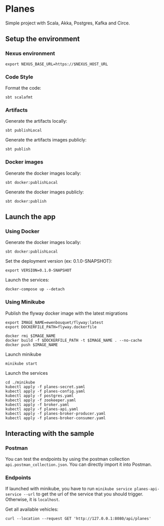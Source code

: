 # Planes

Simple project with Scala, Akka, Postgres, Kafka and Circe.

## Setup the environment

### Nexus environment

    export NEXUS_BASE_URL=https://$NEXUS_HOST_URL

### Code Style

Format the code:

    sbt scalafmt

### Artifacts

Generate the artifacts locally:

    sbt publishLocal

Generate the artifacts images publicly:

    sbt publish

### Docker images

Generate the docker images locally:

    sbt docker:publishLocal

Generate the docker images publicly:

    sbt docker:publish

## Launch the app

### Using Docker 

Generate the docker images locally:

    sbt docker:publishLocal

Set the deployment version (ex: 0.1.0-SNAPSHOT):

    export VERSION=0.1.0-SNAPSHOT

Launch the services:

    docker-compose up --detach

### Using Minikube

Publish the flyway docker image with the latest migrations

    export IMAGE_NAME=ewenbouquet/flyway:latest
    export DOCKERFILE_PATH=flyway.dockerfile
    
    docker rmi $IMAGE_NAME
    docker build -f $DOCKERFILE_PATH -t $IMAGE_NAME . --no-cache
    docker push $IMAGE_NAME

Launch minikube

    minikube start

Launch the services

    cd ./minikube
    kubectl apply -f planes-secret.yaml
    kubectl apply -f planes-config.yaml
    kubectl apply -f postgres.yaml
    kubectl apply -f zookeeper.yaml
    kubectl apply -f broker.yaml
    kubectl apply -f planes-api.yaml
    kubectl apply -f planes-broker-producer.yaml
    kubectl apply -f planes-broker-consumer.yaml

## Interacting with the sample

### Postman

You can test the endpoints by using the postman collection `api.postman_collection.json`. You can directly import it into Postman.

### Endpoints

If launched with minikube, you have to run `minikube service planes-api-service --url` to get the url of the service that you should trigger. Otherwise, it is `localhost`.

Get all available vehicles:

    curl --location --request GET 'http://127.0.0.1:8080/api/planes'
